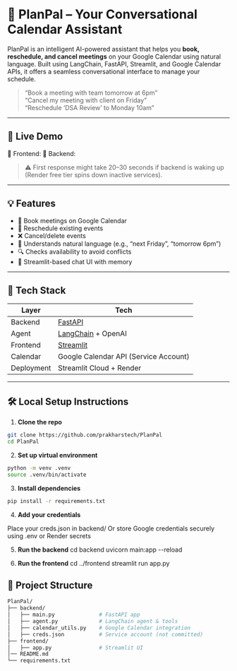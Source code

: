 # 🧠 PlanPal – Your Conversational Calendar Assistant

PlanPal is an intelligent AI-powered assistant that helps you **book, reschedule, and cancel meetings** on your Google Calendar using natural language. Built using LangChain, FastAPI, Streamlit, and Google Calendar APIs, it offers a seamless conversational interface to manage your schedule.

> “Book a meeting with team tomorrow at 6pm”  
> “Cancel my meeting with client on Friday”  
> “Reschedule ‘DSA Review’ to Monday 10am”  

---

## 🚀 Live Demo

🔗 Frontend: 
🔗 Backend: 

> ⚠️ First response might take 20–30 seconds if backend is waking up (Render free tier spins down inactive services).

---

## 💡 Features

- 📅 Book meetings on Google Calendar
- 🔁 Reschedule existing events
- ❌ Cancel/delete events
- 🧠 Understands natural language (e.g., “next Friday”, “tomorrow 6pm”)
- 🔍 Checks availability to avoid conflicts
- 💬 Streamlit-based chat UI with memory

---

## 🧱 Tech Stack

| Layer       | Tech                              |
|-------------|-----------------------------------|
| Backend     | [FastAPI](https://fastapi.tiangolo.com)          |
| Agent       | [LangChain](https://www.langchain.com/) + OpenAI |
| Frontend    | [Streamlit](https://streamlit.io) |
| Calendar    | Google Calendar API (Service Account) |
| Deployment  | Streamlit Cloud + Render          |

---

## 🛠️ Local Setup Instructions

1. **Clone the repo**

```bash
git clone https://github.com/prakharstech/PlanPal
cd PlanPal
```

2. **Set up virtual environment**

```bash
python -m venv .venv
source .venv/bin/activate
```

3. **Install dependencies**

```bash
pip install -r requirements.txt
```

4. **Add your credentials**

Place your creds.json in backend/
Or store Google credentials securely using .env or Render secrets

5. **Run the backend**
cd backend
uvicorn main:app --reload

6. **Run the frontend**
cd ../frontend
streamlit run app.py

## 📁 Project Structure
```bash
PlanPal/
├── backend/
│   ├── main.py              # FastAPI app
│   ├── agent.py             # LangChain agent & tools
│   ├── calendar_utils.py    # Google Calendar integration
│   ├── creds.json           # Service account (not committed)
├── frontend/
│   ├── app.py               # Streamlit UI
│── README.md
└── requirements.txt
```

